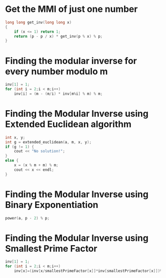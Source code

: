 

# Get the MMI of just one number
```cpp
long long get_inv(long long x)
{
	if (x <= 1) return 1;
	return (p - p / x) * get_inv(p % x) % p;
}
```

# Finding the modular inverse for every number modulo m

```cpp
inv[1] = 1;
for (int i = 2;i < m;i++)
	inv[i] = (m - (m/i) * inv[m%i] % m) % m;
```
# Finding the Modular Inverse using Extended Euclidean algorithm

```cpp
int x, y;
int g = extended_euclidean(a, m, x, y);
if (g != 1) {
    cout << "No solution!";
}
else {
    x = (x % m + m) % m;
    cout << x << endl;
}
```
# Finding the Modular Inverse using Binary Exponentiation
```cpp
power(a, p - 2) % p;
```


# Finding the Modular Inverse using Smallest Prime Factor
```cpp
inv[1] = 1;
for (int i = 2;i < m;i++)
	inv[x]=(inv[x/smallestPrimeFactor[x]]*inv[smallestPrimeFactor[x]])%m;
```
